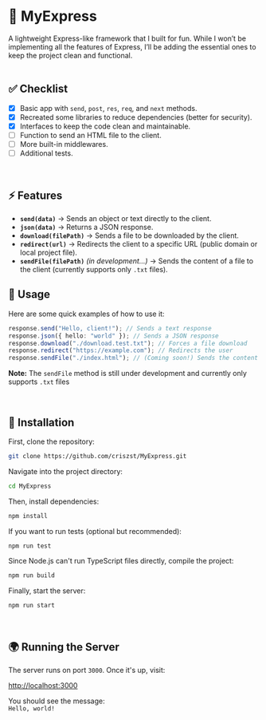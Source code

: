 # 🚀 MyExpress  

A lightweight Express-like framework that I built for fun. While I won’t be implementing all the features of Express, I’ll be adding the essential ones to keep the project clean and functional.  
<br/>

## ✅ Checklist  

- [x] Basic app with `send`, `post`, `res`, `req`, and `next` methods.  
- [x] Recreated some libraries to reduce dependencies (better for security).  
- [x] Interfaces to keep the code clean and maintainable.  
- [ ] Function to send an HTML file to the client.  
- [ ] More built-in middlewares.  
- [ ] Additional tests.  

<br/>

## ⚡ Features  

- **`send(data)`** → Sends an object or text directly to the client.  
- **`json(data)`** → Returns a JSON response.  
- **`download(filePath)`** → Sends a file to be downloaded by the client.  
- **`redirect(url)`** → Redirects the client to a specific URL (public domain or local project file).  
- **`sendFile(filePath)`** *(in development...)* → Sends the content of a file to the client (currently supports only `.txt` files).  

## 📌 Usage  

Here are some quick examples of how to use it:  

```ts
response.send("Hello, client!"); // Sends a text response  
response.json({ hello: "world" }); // Sends a JSON response  
response.download("./download.test.txt"); // Forces a file download  
response.redirect("https://example.com"); // Redirects the user  
response.sendFile("./index.html"); // (Coming soon!) Sends the content of a file  
```

**Note:** The `sendFile` method is still under development and currently only supports `.txt` files

<br/>

## 🔧 Installation  

First, clone the repository:  

```sh
git clone https://github.com/criszst/MyExpress.git
```

Navigate into the project directory:  

```sh
cd MyExpress
```

Then, install dependencies:  

```sh
npm install
```

If you want to run tests (optional but recommended):  

```sh
npm run test
```

Since Node.js can't run TypeScript files directly, compile the project:  

```sh
npm run build
```

Finally, start the server:  

```sh
npm run start
```

<br/>

## 🌍 Running the Server  

The server runs on port `3000`. Once it's up, visit:  

[http://localhost:3000](http://localhost:3000)  

You should see the message:  
`Hello, world!`  
